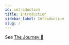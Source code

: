 ```yaml
---
id: introduction
title: Introduction
sidebar_label: Introduction
slug: /
---
```


See [The Journey 📓](../logs/overview.md)
